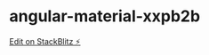 # angular-material-xxpb2b

[Edit on StackBlitz ⚡️](https://stackblitz.com/edit/angular-material-xxpb2b)
